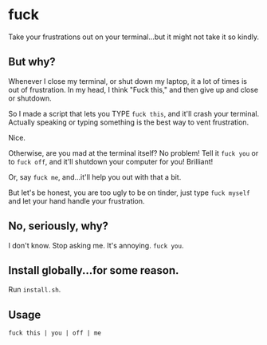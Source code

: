 # fuck
Take your frustrations out on your terminal...but it might not take it so kindly.

## But why?
Whenever I close my terminal, or shut down my laptop, it a lot of times is out of frustration. In my head, I think "Fuck this," and then give up and close or shutdown.

So I made a script that lets you TYPE `fuck this`, and it'll crash your terminal. Actually speaking or typing something is the best way to vent frustration.

Nice.

Otherwise, are you mad at the terminal itself? No problem! Tell it  `fuck you` or to `fuck off`, and it'll shutdown your computer for you! Brilliant!

Or, say `fuck me`, and...it'll help you out with that a bit.

But let's be honest, you are too ugly to be on tinder, just type `fuck myself` and let your hand handle your frustration.

## No, seriously, why?
I don't know. Stop asking me. It's annoying. `fuck you`.

## Install globally...for some reason.
Run `install.sh`.

## Usage
`fuck this | you | off | me`
